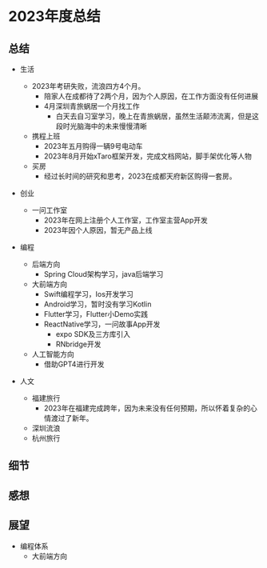 # 2023年度总结

## 总结

-   生活

    -   2023年考研失败，流浪四方4个月。
        -   陪家人在成都待了2两个月，因为个人原因，在工作方面没有任何进展
        -   4月深圳青旅蜗居一个月找工作
            -   白天去自习室学习，晚上在青旅蜗居，虽然生活颠沛流离，但是这段时光脑海中的未来慢慢清晰
    -   携程上班
        -   2023年五月购得一辆9号电动车
        -   2023年8月开始xTaro框架开发，完成文档网站，脚手架优化等人物
    -   买房
        -   经过长时间的研究和思考，2023在成都天府新区购得一套房。

-   创业

    -   一问工作室
        -   2023年在网上注册个人工作室，工作室主营App开发
        -   2023年因个人原因，暂无产品上线

-   编程

    -   后端方向
        -   Spring Cloud架构学习，java后端学习
    -   大前端方向
        -   Swift编程学习，Ios开发学习
        -   Android学习，暂时没有学习Kotlin
        -   Flutter学习，Flutter小Demo实践
        -   ReactNative学习，一问故事App开发
            -   expo SDK及三方库引入
            -   RNbridge开发
    -   人工智能方向
        -   借助GPT4进行开发

-   人文
    -   福建旅行
        -   2023年在福建完成跨年，因为未来没有任何预期，所以怀着复杂的心情渡过了新年。
    -   深圳流浪
    -   杭州旅行

## 细节

## 感想

## 展望

-   编程体系
    -   大前端方向

